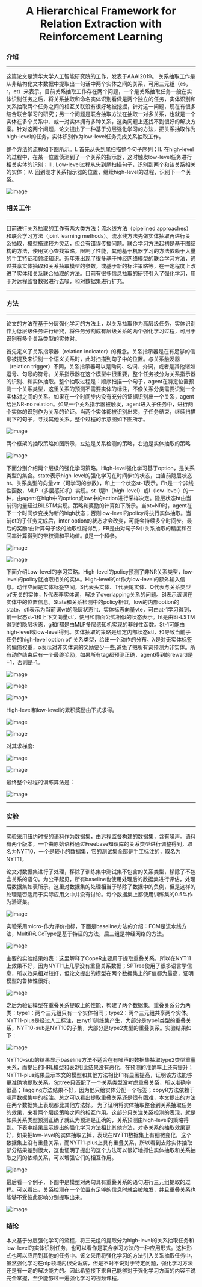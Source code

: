 #  <center>A Hierarchical Framework for Relation Extraction with Reinforcement Learning</center>

### 介绍
---
这篇论文是清华大学人工智能研究院的工作，发表于AAAI2019。
关系抽取工作是从非结构化文本数据中提取出一句话中两个实体之间的关系，可用三元组（es，r，et）来表示。目前关系抽取工作存在两个问题，一个是关系抽取任务一般在实体识别任务之后，将关系抽取和命名实体识别看做是两个独立的任务，实体识别和关系抽取两个任务之间的相互关联没有很好地被挖掘，针对这一问题，现在有很多结合联合学习的研究；另一个问题是联合抽取方法在抽取一对多关系，也就是一个实体在多个关系中、或一对实体拥有多种关系，这类问题上还找不到很好的解决方案。针对这两个问题，论文提出了一种基于分层强化学习的方法，把关系抽取作为high-level的任务，实体识别作为low-level任务完成关系抽取工作。

整个方法的流程如下图所示。I. 首先从头到尾扫描整个句子序列；II. 在high-level的过程中，在某一位置侦测到了一个关系的指示器，这时触发low-level任务进行相关实体的识别；III. Low-level过程从头到尾扫描句子，识别到两个和该关系相关的实体；IV. 回到刚才关系指示器的位置，继续high-level的过程，识别下一个关系。

![image](https://github.com/weikang-wang/-paper/blob/master/image/5-10/6368937693381165368200418.png)

### 相关工作
---
目前进行关系抽取的工作有两大类方法：流水线方法（pipelined approaches）和联合学习方法（joint learning methods）。流水线方法先做实体抽取再进行关系抽取，模型搭建较为灵活，但会有错误传播问题。联合学习方法起初是基于图结构的方法，使用贪心查找策略，限制了性能，其他基于机器学习的方法依赖于大量的手工特征和领域知识。近年来出现了很多基于神经网络模型的联合学习方法，通过共享实体抽取和关系抽取模型的参数，或基于新的标注策略等，在一定程度上改进了实体和关系联合抽取的方法。目前有很多信息抽取的研究引入了强化学习，用于对远程监督数据进行去噪，和对数据集进行扩充。

---

### 方法
---
论文的方法在基于分层强化学习的方法上，以关系抽取作为高层级任务，实体识别作为低层级任务进行研究，将任务分割成有层级关系的两个强化学习过程，可用于识别有多个关系类型的实体对。

首先定义了关系指示器（relation indicator）的概念。关系指示器是在有足够的信息被提及来识别一个语义关系时，此时扫描到句子中的位置。与关系触发器（relation trigger）不同，关系指示器可以是动词、名词、介词，或者是其他诸如逗号、句号的符号。关系指示器在这个模型中很重要，整个任务被分为关系指示器的识别、和实体抽取。整个抽取过程是：顺序扫描一个句子，agent在特定位置预测一个关系类型，这里关系的预测不需要实体的标注，不像关系分类需要识别一个实体对之间的关系。如果在一个时间步内没有充分的证据识别出一个关系，agent给出NR-no relation。如果一个关系指示器被触发，agent进入子任务中，进行两个实体的识别作为关系的论证。当两个实体都被识别出来，子任务结束，继续扫描剩下的句子，寻找其他关系。整个过程的示意图如下图所示。

![image](https://github.com/weikang-wang/-paper/blob/master/image/5-10/6368937694292206966553757.png)

两个框架的抽取策略如图所示，左边是关系检测的策略，右边是实体抽取的策略

![image](https://github.com/weikang-wang/-paper/blob/master/image/5-10/6368937694301566972823745.png)


下面分别介绍两个层级的强化学习策略。High-level强化学习基于option，是关系类型的集合。state表示high-level的强化学习在时间步t的状态，由当前隐层状态ht、关系类型的向量vtr（可学习的参数），和上一个状态st-1表示。Fh是一个非线性函数，MLP（多层感知机）实现。st-1是h（high-level）或l（low-level）的一种，由agent在high中的option或low中的action进行采样决定。隐层状态ht由当前词向量经过BiLSTM实现。策略和奖励的计算如下所示。当ot=NR时，agent在下一个时间步变换为新的high状态；否则low-level的policy将执行实体抽取。当前ot的子任务完成后，inter option的状态才会改变，可能会持续多个时间步。最后的奖励r由计算句子级的抽取性能得到，FB是由对句子S中关系抽取的精度和召回率计算得到的带权调和平均值。β是一个超参。

![image](https://github.com/weikang-wang/-paper/blob/master/image/5-10/6368937694309366999566315.png)

![image](https://github.com/weikang-wang/-paper/blob/master/image/5-10/6368937708212111407285545.png)

下面介绍Low-level的学习策略。High-level的policy预测了非NR关系类型，low-level的policy就抽取相关的实体。High-level的ot作为low-level的额外输入信息。动作空间是实体标签空间，S代表头实体、T代表尾实体、O代表与关系类型ot‘无关的实体，N代表非实体词，解决了overlapping关系的问题。BI表示该词在实体中的位置信息。State和关系检测中的policy相似，low的内部option的state，stl表示为当前词wt的隐层状态ht、实体标志向量vte，可由at-1学习得到，前一状态st-1和上下文向量ct‘，使用和前面公式相似的状态表示。ht是由Bi-LSTM得到的隐层状态，g和f都是由MLP多层感知机实现的非线性函数。St-1可能由high-level或low-level得到。实体抽取的策略是给定内部状态stl，和导致当前子任务的high-level option ot’ 关系类型，给出一个动作的分布。λ是对无实体标签的偏倚权重，α表示对非实体词的奖励要少一些,避免了把所有词预测为非实体。所有动作结束后有一个最终奖励，如果所有tag都预测正确，agent得到的reward是+1，否则是-1。

![image](https://github.com/weikang-wang/-paper/blob/master/image/5-10/6368937695498089075895531.png)

![image](https://github.com/weikang-wang/-paper/blob/master/image/5-10/6368937695504329089408856.png)

![image](https://github.com/weikang-wang/-paper/blob/master/image/5-10/6368937695513689101380672.png)

High-level和low-level的累积奖励由下式求得。

![image](https://github.com/weikang-wang/-paper/blob/master/image/5-10/6368937695521489118123242.png)

![image](https://github.com/weikang-wang/-paper/blob/master/image/5-10/6368937695526169129879905.png)

对其求梯度:

![image](https://github.com/weikang-wang/-paper/blob/master/image/5-10/6368937695533969146149893.png)

![image](https://github.com/weikang-wang/-paper/blob/master/image/5-10/6368937695543329157121709.png)

最终整个过程的训练算法是：

![image](https://github.com/weikang-wang/-paper/blob/master/image/5-10/6368937698034653538758380.png)

---

### 实验
---
实验采用纽约时报的语料作为数据集，由远程监督构建的数据集，含有噪声。语料有两个版本，一个由原始语料通过Freebase知识库的关系类型进行调整得到，取名为NYT10，一个是较小的数据集，它的测试集全部是手工标注的，取名为NYT11。

论文对数据集进行了处理，移除了训练集中测试集不包含的关系类型，移除了不包含关系的语句。为公平起见，所有baseline也使用处理后的数据集进行评估，处理后数据集如表所示。这里对数据集的处理相当于移除了数据中的负例，但是这样的处理是否适用于实际应用文中并没有讨论。每个数据集上都使用训练集的0.5%作为验证集。

![image](https://github.com/weikang-wang/-paper/blob/master/image/5-10/6368937698042453546500951.png)

实验采用micro-作为评价指标，下面是baseline方法的介绍：FCM是流水线方法，MultiR和CoType是基于特征的方法，后三组是神经网络的方法。

![image](https://github.com/weikang-wang/-paper/blob/master/image/5-10/6368937699318535783525860.png)

主要的实验结果如表：这里解释了CopeR主要用于提取重叠关系，所以在NYT11上效果不好，因为NYT11上几乎没有重叠关系数据；SPTree使用了很多语言学信息，所以效果相对较好，但论文提出的模型在两个数据集上的F值都为最高，证明模型的鲁棒性很好。

![image](https://github.com/weikang-wang/-paper/blob/master/image/5-10/6368937699327895804497676.png)

之后为验证模型在重叠关系提取上的性能，构建了两个数据集。重叠关系分为两类：type1：两个三元组只有一个实体相同；type2：两个三元组共享两个实体。NYT11-plus是经过人工标注，由nyt11训练集产生，大部分是type1类型的重叠关系，NYT10-sub是NYT10的子集，大部分是type2类型的重叠关系。实验结果如下：

![image](https://github.com/weikang-wang/-paper/blob/master/image/5-10/6368937709489753657539699.png)

NYT10-sub的结果显示baseline方法不适合在有噪声的数据集抽取type2类型重叠关系，而提出的HRL模型和表2相比结果没有恶化，在预测的准确率上还有提升；NYT11-plus结果显示本文的模型和其他方法相比F1有显著提高，证明该方法能够更准确地提取关系。Sptree只匹配了一个关系类型没考虑重叠关系，所以准确率很高；Tagging方法结果不好，因为他只给实体分配一个标签；copyR方法依赖于噪声数据集中的标注。总之可以看出提取重叠关系还是很有困难，本文提出的方法在两个数据集上表现都比其他方法好。
为了证明将实体抽取整合到关系抽取任务的效果，来看两个层级策略之间的相互作用。这部分只关注关系检测的表现，就是如果关系类型预测正确了就认为预测是正确的，关系预测由high-level的策略得到。下表中结果显示提出的强化学习方法相比其他方法，对多关系的抽取效果更好，如果把low-level的实体抽取去掉，表现在NYT11数据集上有细微变化，这个数据集上没有重叠关系，而NYT11-plus上具有重叠关系，所以看到去除实体抽取部分结果差别很大，这也证明了提出的这个方法可以很好地抓住实体抽取和关系抽取之间的依赖关系，可以增强它们的相互作用。

![iamge](https://github.com/weikang-wang/-paper/blob/master/image/5-10/6368937701934660389745489.png)

最后看一个例子，下图中是模型对两句具有重叠关系的语句进行三元组提取的过程。可以看出，关系检测在一个位置有足够的信息时就会被触发，并且重叠关系也能够不受彼此影响分别提取出来。

![image](https://github.com/weikang-wang/-paper/blob/master/image/5-10/6368937701942460397488059.png)


### 结论
本文基于分层强化学习的流程，将三元组的提取分为high-level的关系抽取任务和low-level的实体识别任务，也可以看作是联合学习方法的一种应用形式。这种形式也可以应用到其他的任务中。该文采用将强化学习的方法引入关系抽取任务中，虽然强化学习在nlp领域内很受诟病，但是不对不说对于特定问题，强化学习方法还是有一定的解决能力的。因此希望接下来自己能够对于强化学习方面的内容不说完全掌握，至少能够过一遍强化学习的视频课程。
